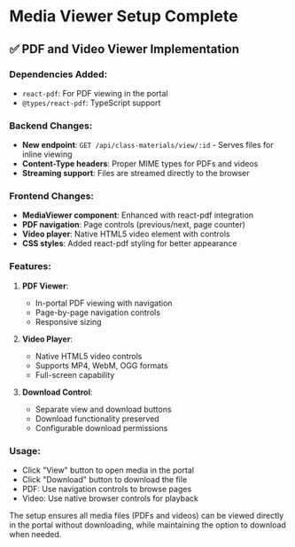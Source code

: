 # Media Viewer Setup Complete

## ✅ **PDF and Video Viewer Implementation**

### **Dependencies Added:**
- `react-pdf`: For PDF viewing in the portal
- `@types/react-pdf`: TypeScript support

### **Backend Changes:**
- **New endpoint**: `GET /api/class-materials/view/:id` - Serves files for inline viewing
- **Content-Type headers**: Proper MIME types for PDFs and videos
- **Streaming support**: Files are streamed directly to the browser

### **Frontend Changes:**
- **MediaViewer component**: Enhanced with react-pdf integration
- **PDF navigation**: Page controls (previous/next, page counter)
- **Video player**: Native HTML5 video element with controls
- **CSS styles**: Added react-pdf styling for better appearance

### **Features:**
1. **PDF Viewer**: 
   - In-portal PDF viewing with navigation
   - Page-by-page navigation controls
   - Responsive sizing
   
2. **Video Player**:
   - Native HTML5 video controls
   - Supports MP4, WebM, OGG formats
   - Full-screen capability

3. **Download Control**:
   - Separate view and download buttons
   - Download functionality preserved
   - Configurable download permissions

### **Usage:**
- Click "View" button to open media in the portal
- Click "Download" button to download the file
- PDF: Use navigation controls to browse pages
- Video: Use native browser controls for playback

The setup ensures all media files (PDFs and videos) can be viewed directly in the portal without downloading, while maintaining the option to download when needed.